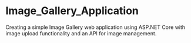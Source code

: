 # Image_Gallery_Application
Creating a simple Image Gallery web application using ASP.NET Core with image upload functionality and an API for image management.
